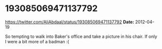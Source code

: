 # 193085069471137792
https://twitter.com/AliAbdaal/status/193085069471137792
**Date:** 2012-04-19

So tempting to walk into Baker's office and take a picture in his chair. If only I were a bit more of a badman :(

